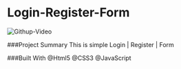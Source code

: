 # Login-Register-Form
![Githup-Video](https://user-images.githubusercontent.com/60065412/81395101-7b3ecd00-913c-11ea-94a2-5bdccf67de69.gif)

###Project Summary
   This is simple Login | Register | Form    

###Built With
@Html5
@CSS3
@JavaScript
